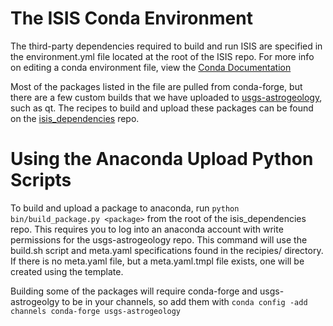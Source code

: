 # The ISIS Conda Environment

The third-party dependencies required to build and run ISIS are specified in the environment.yml file located at the root of the ISIS repo. For more info on editing a conda environment file, view the [Conda Documentation](https://conda.io/docs/user-guide/tasks/manage-environments.html)

Most of the packages listed in the file are pulled from conda-forge, but there are a few custom builds that we have uploaded to [usgs-astrogeology](https://anaconda.org/usgs-astrogeology/repo), such as qt. The recipes to build and upload these packages can be found on the [isis_dependencies](https://github.com/USGS-Astrogeology/isis3_dependencies) repo.

# Using the Anaconda Upload Python Scripts

To build and upload a package to anaconda, run `python bin/build_package.py <package>` from the root of the isis_dependencies repo. This requires you to log into an anaconda account with write permissions for the usgs-astrogeology repo. This command will use the build.sh script and meta.yaml specifications found in the  recipies/<package> directory. If there is no meta.yaml file, but a meta.yaml.tmpl file exists, one will be created using the template. 

Building some of the packages will require conda-forge and usgs-astrogeolgy to be in your channels, so add them with `conda config -add channels conda-forge usgs-astrogeology`